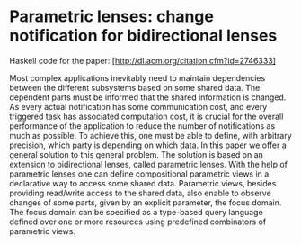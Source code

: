 # Parametric lenses: change notification for bidirectional lenses

Haskell code for the paper: [http://dl.acm.org/citation.cfm?id=2746333]

Most complex applications inevitably need to maintain dependencies between
the different subsystems based on some shared data. The dependent parts must be
informed that the shared information is changed. As every actual notification
has some communication cost, and every triggered task has associated
computation cost, it is crucial for the overall performance of the application
to reduce the number of notifications as much as possible. To achieve this,
one must be able to define, with arbitrary precision, which party is
depending on which data. In this paper we offer a general solution to this
general problem. The solution is based on an extension to bidirectional lenses,
called parametric lenses. With the help of parametric lenses one can define
compositional parametric views in a declarative way to access some shared
data. Parametric views, besides providing read/write access to the shared data,
also enable to observe changes of some parts, given by an explicit parameter,
the focus domain. The focus domain can be specified as a type-based query
language defined over one or more resources using predefined combinators of
parametric views.
